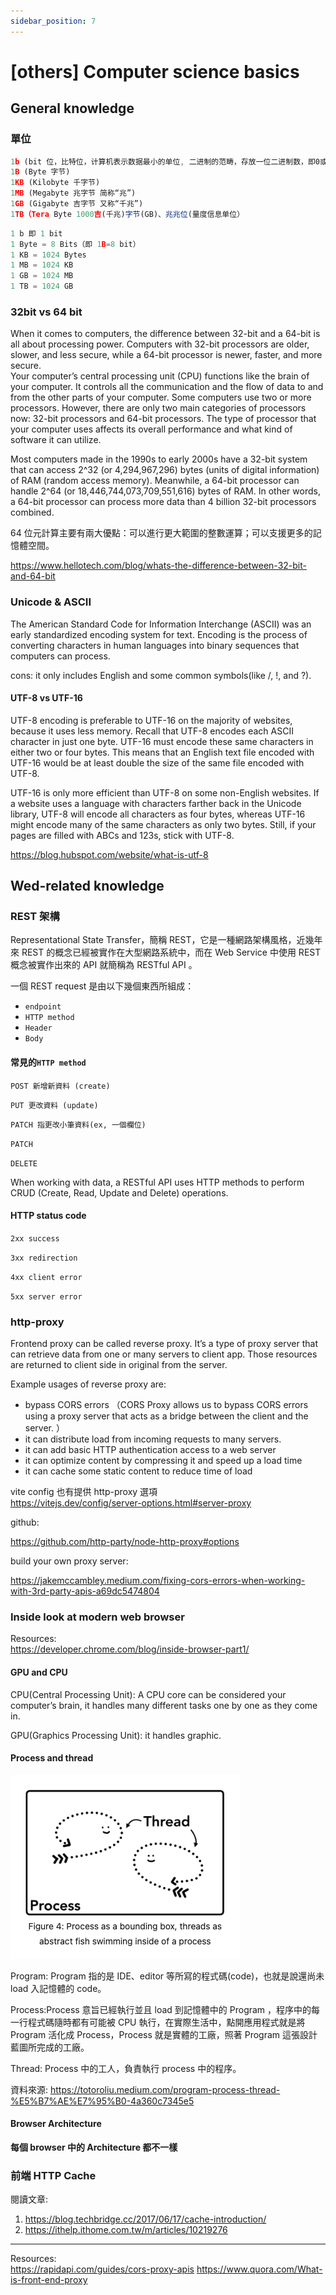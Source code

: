 ```yaml
---
sidebar_position: 7
---
```


# [others] Computer science basics

## General knowledge

### 單位

```js
1b (bit 位，比特位，计算机表示数据最小的单位, 二进制的范畴，存放一位二进制数，即0或1)
1B (Byte 字节)
1KB (Kilobyte 千字节)
1MB (Megabyte 兆字节 简称“兆”)
1GB (Gigabyte 吉字节 又称“千兆”)
1TB（Tera Byte 1000吉(千兆)字节(GB)、兆兆位(量度信息单位）
```

```js
1 b 即 1 bit
1 Byte = 8 Bits（即 1B=8 bit）
1 KB = 1024 Bytes
1 MB = 1024 KB
1 GB = 1024 MB
1 TB = 1024 GB
```

### 32bit vs 64 bit

When it comes to computers, the difference between 32-bit and a 64-bit is all about processing power. Computers with 32-bit processors are older, slower, and less secure, while a 64-bit processor is newer, faster, and more secure.  
Your computer’s central processing unit (CPU) functions like the brain of your computer. It controls all the communication and the flow of data to and from the other parts of your computer. Some computers use two or more processors. However, there are only two main categories of processors now: 32-bit processors and 64-bit processors. The type of processor that your computer uses affects its overall performance and what kind of software it can utilize.

Most computers made in the 1990s to early 2000s have a 32-bit system that can access 2^32 (or 4,294,967,296) bytes (units of digital information) of RAM (random access memory). Meanwhile, a 64-bit processor can handle 2^64 (or 18,446,744,073,709,551,616) bytes of RAM. In other words, a 64-bit processor can process more data than 4 billion 32-bit processors combined.

64 位元計算主要有兩大優點：可以進行更大範圍的整數運算；可以支援更多的記憶體空間。

https://www.hellotech.com/blog/whats-the-difference-between-32-bit-and-64-bit

### Unicode & ASCII

The American Standard Code for Information Interchange (ASCII) was an early standardized encoding system for text. Encoding is the process of converting characters in human languages into binary sequences that computers can process.

cons: it only includes English and some common symbols(like /, !, and ?).

#### UTF-8 vs UTF-16

UTF-8 encoding is preferable to UTF-16 on the majority of websites, because it uses less memory. Recall that UTF-8 encodes each ASCII character in just one byte. UTF-16 must encode these same characters in either two or four bytes. This means that an English text file encoded with UTF-16 would be at least double the size of the same file encoded with UTF-8.

UTF-16 is only more efficient than UTF-8 on some non-English websites. If a website uses a language with characters farther back in the Unicode library, UTF-8 will encode all characters as four bytes, whereas UTF-16 might encode many of the same characters as only two bytes. Still, if your pages are filled with ABCs and 123s, stick with UTF-8.

https://blog.hubspot.com/website/what-is-utf-8

## Wed-related knowledge

### REST 架構

Representational State Transfer，簡稱 REST，它是一種網路架構風格，近幾年來 REST 的概念已經被實作在大型網路系統中，而在 Web Service 中使用 REST 概念被實作出來的 API 就簡稱為 RESTful API 。

一個 REST request 是由以下幾個東西所組成：

- `endpoint`
- `HTTP method`
- `Header`
- `Body`

#### 常見的`HTTP method`

`POST 新增新資料 (create)`

`PUT 更改資料 (update)`

`PATCH 指更改小筆資料(ex, 一個欄位)`

`PATCH`

`DELETE`

When working with data, a RESTful API uses HTTP methods to perform CRUD (Create, Read, Update and Delete) operations.

#### HTTP status code

`2xx success`

`3xx redirection`

`4xx client error`

`5xx server error`

### http-proxy

Frontend proxy can be called reverse proxy. It’s a type of proxy server that can retrieve data from one or many servers to client app. Those resources are returned to client side in original from the server.

Example usages of reverse proxy are:

- bypass CORS errors （CORS Proxy allows us to bypass CORS errors using a proxy server that acts as a bridge between the client and the server. ）
- it can distribute load from incoming requests to many servers.
- it can add basic HTTP authentication access to a web server
- it can optimize content by compressing it and speed up a load time
- it can cache some static content to reduce time of load

vite config 也有提供 http-proxy 選項  
https://vitejs.dev/config/server-options.html#server-proxy

github:

https://github.com/http-party/node-http-proxy#options

build your own proxy server:

https://jakemccambley.medium.com/fixing-cors-errors-when-working-with-3rd-party-apis-a69dc5474804

### Inside look at modern web browser

Resources:  
https://developer.chrome.com/blog/inside-browser-part1/

#### GPU and CPU

CPU(Central Processing Unit): A CPU core can be considered your computer’s brain, it handles many different tasks one by one as they come in.

GPU(Graphics Processing Unit): it handles graphic.

#### Process and thread

![ProcessThread](Img/processThread.png)

Program: Program 指的是 IDE、editor 等所寫的程式碼(code)，也就是說還尚未 load 入記憶體的 code。

Process:Process 意旨已經執行並且 load 到記憶體中的 Program ，程序中的每一行程式碼隨時都有可能被 CPU 執行，在實際生活中，點開應用程式就是將 Program 活化成 Process，Process 就是實體的工廠，照著 Program 這張設計藍圖所完成的工廠。

Thread: Process 中的工人，負責執行 process 中的程序。

資料來源: https://totoroliu.medium.com/program-process-thread-%E5%B7%AE%E7%95%B0-4a360c7345e5

#### Browser Architecture

**每個 browser 中的 Architecture 都不一樣**

### 前端 HTTP Cache

閱讀文章:

1. https://blog.techbridge.cc/2017/06/17/cache-introduction/
2. https://ithelp.ithome.com.tw/m/articles/10219276

---

Resources:  
https://rapidapi.com/guides/cors-proxy-apis
https://www.quora.com/What-is-front-end-proxy
